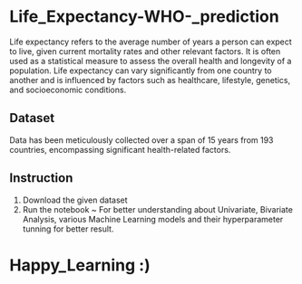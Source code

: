 # Life_Expectancy-WHO-_prediction
Life expectancy refers to the average number of years a person can expect to live, given current mortality rates and other relevant factors. It is often used as a statistical measure to assess the overall health and longevity of a population. Life expectancy can vary significantly from one country to another and is influenced by factors such as healthcare, lifestyle, genetics, and socioeconomic conditions.
## Dataset
 Data has been meticulously collected over a span of 15 years from 193 countries, encompassing significant health-related factors.
## Instruction
 1. Download the given dataset
 2. Run the notebook
    ~ For better understanding about Univariate, Bivariate Analysis, various Machine Learning models and their hyperparameter tunning for better result.
# Happy_Learning :)
